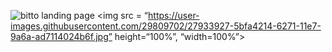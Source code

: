 ![bitto landing page](https://user-images.githubusercontent.com/29809702/27933927-5bfa4214-6271-11e7-9a6a-ad7114024b6f.jpg) <img src = “https://user-images.githubusercontent.com/29809702/27933927-5bfa4214-6271-11e7-9a6a-ad7114024b6f.jpg” height=“100%”, “width=100%”>
